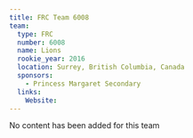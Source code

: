 ```yaml
---
title: FRC Team 6008
team:
  type: FRC
  number: 6008
  name: Lions
  rookie_year: 2016
  location: Surrey, British Columbia, Canada
  sponsors:
    - Princess Margaret Secondary
  links:
    Website: 
---
```

No content has been added for this team